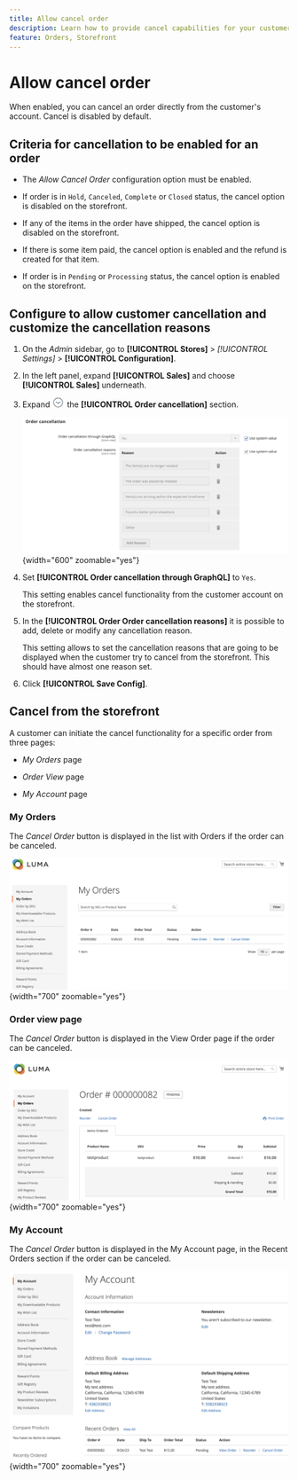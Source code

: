 ```yaml
---
title: Allow cancel order
description: Learn how to provide cancel capabilities for your customers.
feature: Orders, Storefront 
---
```

# Allow cancel order

When enabled, you can cancel an order directly from the customer's account. Cancel is disabled by default.

## Criteria for cancellation to be enabled for an order

- The _Allow Cancel Order_ configuration option must be enabled.

- If order is in `Hold`, `Canceled`, `Complete` or `Closed` status, the cancel option is disabled on the storefront.

- If any of the items in the order have shipped, the cancel option is disabled on the storefront.

- If there is some item paid, the cancel option is enabled and the refund is created for that item.

- If order is in `Pending` or `Processing` status, the cancel option is enabled on the storefront.

## Configure to allow customer cancellation and customize the cancellation reasons

1. On the _Admin_ sidebar, go to **[!UICONTROL Stores]** > _[!UICONTROL Settings]_ > **[!UICONTROL Configuration]**.

1. In the left panel, expand **[!UICONTROL Sales]** and choose **[!UICONTROL Sales]** underneath.

1. Expand ![Expansion selector](../assets/icon-display-expand.png) the **[!UICONTROL Order cancellation]** section.

   ![Order Cancellation options](../configuration-reference/sales/assets/sales-order-cancellation.png){width="600" zoomable="yes"}

1. Set **[!UICONTROL Order cancellation through GraphQL]** to `Yes`. 

   This setting enables cancel functionality from the customer account on the storefront.

1. In the **[!UICONTROL Order Order cancellation reasons]** it is possible to add, delete or modify any cancellation reason.

   This setting allows to set the cancellation reasons that are going to be displayed when the customer try to cancel from the storefront.
   This should have almost one reason set.

1. Click **[!UICONTROL Save Config]**.

## Cancel from the storefront

A customer can initiate the cancel functionality for a specific order from three pages:

- _My Orders_ page

- _Order View_ page

- _My Account_ page

### My Orders

The _Cancel Order_ button is displayed in the list with Orders if the order can be canceled.

![Example storefront - My Orders page](./assets/my-order-page-view-cancel.png){width="700" zoomable="yes"}

### Order view page

The _Cancel Order_ button is displayed in the View Order page if the order can be canceled.

![Order details page](./assets/order-view-page-cancel.png){width="700" zoomable="yes"}

### My Account

The _Cancel Order_ button is displayed in the My Account page, in the Recent Orders section if the order can be canceled.

![My Account page](./assets/my-account-page-view-cancel.png){width="700" zoomable="yes"}


